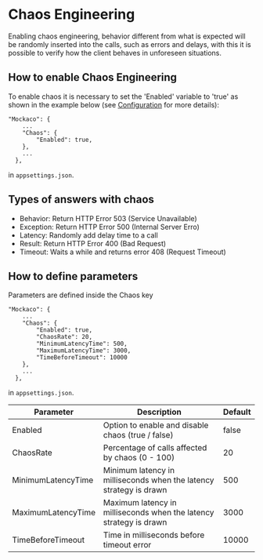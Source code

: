 # Chaos Engineering

Enabling chaos engineering, behavior different from what is expected will be randomly inserted into the calls, such as errors and delays, with this it is possible to verify how the client behaves in unforeseen situations.

## How to enable Chaos Engineering

To enable chaos it is necessary to set the 'Enabled' variable to 'true' as shown in the example below (see [Configuration](../configuration/index.md) for more details):

```
"Mockaco": {
    ...
    "Chaos": {
        "Enabled": true,
    },
    ...
  },
```

in `appsettings.json`.

## Types of answers with chaos

- Behavior: Return HTTP Error 503 (Service Unavailable)
- Exception: Return HTTP Error 500 (Internal Server Erro)
- Latency: Randomly add delay time to a call
- Result: Return HTTP Error 400 (Bad Request)
- Timeout: Waits a while and returns error 408 (Request Timeout)

## How to define parameters

Parameters are defined inside the Chaos key

```
"Mockaco": {
    ...
    "Chaos": {
        "Enabled": true,
        "ChaosRate": 20,
        "MinimumLatencyTime": 500,
        "MaximumLatencyTime": 3000,
        "TimeBeforeTimeout": 10000
    },
    ...
  },
```

in `appsettings.json`.

| Parameter          | Description                                                        | Default |
| ------------------ | ------------------------------------------------------------------ | ------- |
| Enabled            | Option to enable and disable chaos (true / false)                  | false   |
| ChaosRate          | Percentage of calls affected by chaos (0 - 100)                    | 20      |
| MinimumLatencyTime | Minimum latency in milliseconds when the latency strategy is drawn | 500     |
| MaximumLatencyTime | Maximum latency in milliseconds when the latency strategy is drawn | 3000    |
| TimeBeforeTimeout  | Time in milliseconds before timeout error                          | 10000   |
